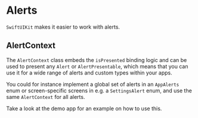 # Alerts

`SwiftUIKit` makes it easier to work with alerts.


## AlertContext

The `AlertContext` class embeds the `isPresented` binding logic and can be used to present any `Alert` or `AlertPresentable`,  which means that you can use it for a wide range of alerts and custom types within your apps.

You could for instance implement a global set of alerts in an `AppAlerts` enum or screen-specific screens in e.g. a `SettingsAlert` enum, and use the same `AlertContext` for all alerts.

Take a look at the demo app for an example on how to use this.
